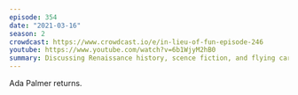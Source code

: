 ```yaml
---
episode: 354
date: "2021-03-16"
season: 2
crowdcast: https://www.crowdcast.io/e/in-lieu-of-fun-episode-246
youtube: https://www.youtube.com/watch?v=6b1WjyM2hB0
summary: Discussing Renaissance history, scence fiction, and flying cars
---
```

Ada Palmer returns.
